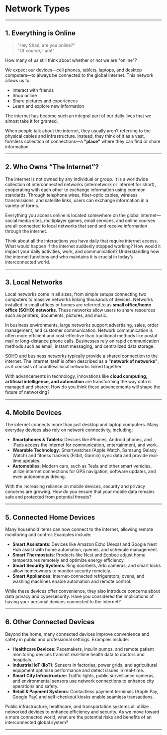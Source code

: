 # **Network Types**  

---

## **1. Everything is Online**  

> "Hey Shad, are you online?"  
> "Of course, I am!"  

How many of us still think about whether or not we are "online"?  

We expect our devices—cell phones, tablets, laptops, and desktop computers—to always be connected to the global internet. This network allows us to:  

- Interact with friends  
- Shop online  
- Share pictures and experiences  
- Learn and explore new information  

The internet has become such an integral part of our daily lives that we almost take it for granted.  

When people talk about the internet, they usually aren’t referring to the physical cables and infrastructure. Instead, they think of it as a vast, formless collection of connections—a **"place"** where they can find or share information.  

---

## **2. Who Owns “The Internet”?**  

The internet is not owned by any individual or group. It is a worldwide collection of interconnected networks (internetwork or internet for short), cooperating with each other to exchange information using common standards. Through telephone wires, fiber-optic cables, wireless transmissions, and satellite links, users can exchange information in a variety of forms.  

Everything you access online is located somewhere on the global internet—social media sites, multiplayer games, email services, and online courses are all connected to local networks that send and receive information through the internet.  

Think about all the interactions you have daily that require internet access. What would happen if the internet suddenly stopped working? How would it impact your daily activities, work, and communication? Understanding how the internet functions and who maintains it is crucial in today’s interconnected world.  

---

## **3. Local Networks**  

Local networks come in all sizes, from simple setups connecting two computers to massive networks linking thousands of devices. Networks installed in small offices or homes are referred to as **small office/home office (SOHO) networks**. These networks allow users to share resources such as printers, documents, pictures, and music.  

In business environments, large networks support advertising, sales, order management, and customer communication. Network communication is often more efficient and cost-effective than traditional methods like postal mail or long-distance phone calls. Businesses rely on rapid communication methods such as email, instant messaging, and centralized data storage.  

SOHO and business networks typically provide a shared connection to the internet. The internet itself is often described as a **"network of networks"**, as it consists of countless local networks linked together.  

With advancements in technology, innovations like **cloud computing, artificial intelligence, and automation** are transforming the way data is managed and shared. How do you think these advancements will shape the future of networking?  

---

## **4. Mobile Devices**  

The internet connects more than just desktop and laptop computers. Many everyday devices also rely on network connectivity, including:  

- **Smartphones & Tablets**: Devices like iPhones, Android phones, and iPads access the internet for communication, entertainment, and work.  
- **Wearable Technology**: Smartwatches (Apple Watch, Samsung Galaxy Watch) and fitness trackers (Fitbit, Garmin) sync data and provide real-time updates.  
- **Automobiles**: Modern cars, such as Tesla and other smart vehicles, utilize internet connections for GPS navigation, software updates, and even autonomous driving.  

With the increasing reliance on mobile devices, security and privacy concerns are growing. How do you ensure that your mobile data remains safe and protected from potential threats?  

---

## **5. Connected Home Devices**  

Many household items can now connect to the internet, allowing remote monitoring and control. Examples include:  

- **Smart Assistants**: Devices like Amazon Echo (Alexa) and Google Nest Hub assist with home automation, queries, and schedule management.  
- **Smart Thermostats**: Products like Nest and Ecobee adjust home temperatures remotely and optimize energy efficiency.  
- **Smart Security Systems**: Ring doorbells, Arlo cameras, and smart locks allow homeowners to monitor security remotely.  
- **Smart Appliances**: Internet-connected refrigerators, ovens, and washing machines enable automation and remote control.  

While these devices offer convenience, they also introduce concerns about data privacy and cybersecurity. Have you considered the implications of having your personal devices connected to the internet?  

---

## **6. Other Connected Devices**  

Beyond the home, many connected devices improve convenience and safety in public and professional settings. Examples include:  

- **Healthcare Devices**: Pacemakers, insulin pumps, and remote patient monitoring devices transmit real-time health data to doctors and hospitals.  
- **Industrial IoT (IIoT)**: Sensors in factories, power grids, and agricultural equipment optimize performance and detect issues in real-time.  
- **Smart City Infrastructure**: Traffic lights, public surveillance cameras, and environmental sensors use network connections to enhance city operations and safety.  
- **Retail & Payment Systems**: Contactless payment terminals (Apple Pay, Google Pay) and self-checkout kiosks enable seamless transactions.  

Public infrastructure, healthcare, and transportation systems all utilize networked devices to enhance efficiency and security. As we move toward a more connected world, what are the potential risks and benefits of an interconnected global system?  

---
